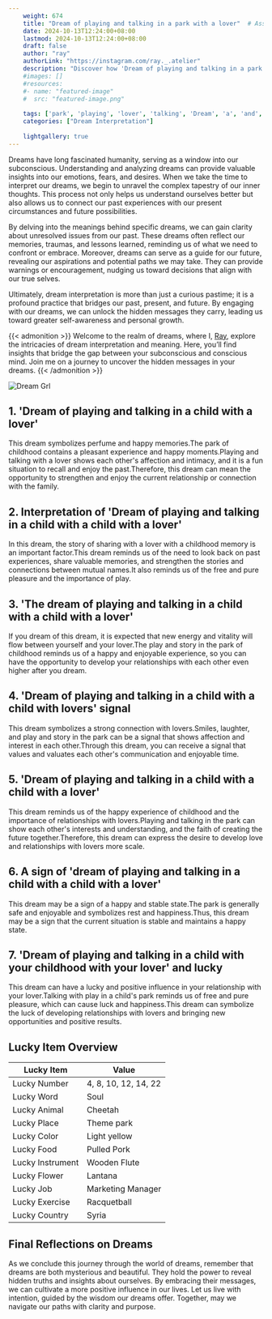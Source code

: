 ```yaml
---
    weight: 674
    title: "Dream of playing and talking in a park with a lover"  # Assuming 'title' column exists
    date: 2024-10-13T12:24:00+08:00
    lastmod: 2024-10-13T12:24:00+08:00
    draft: false
    author: "ray"
    authorLink: "https://instagram.com/ray._.atelier"
    description: "Discover how 'Dream of playing and talking in a park with a lover' can interpret your future and uncover its significant meanings in your life."
    #images: []
    #resources:
    #- name: "featured-image"
    #  src: "featured-image.png"
    
    tags: ['park', 'playing', 'lover', 'talking', 'Dream', 'a', 'and', 'in', 'of', 'with']
    categories: ["Dream Interpretation"]
    
    lightgallery: true
---
```

    
Dreams have long fascinated humanity, serving as a window into our subconscious. Understanding and analyzing dreams can provide valuable insights into our emotions, fears, and desires. When we take the time to interpret our dreams, we begin to unravel the complex tapestry of our inner thoughts. This process not only helps us understand ourselves better but also allows us to connect our past experiences with our present circumstances and future possibilities.

By delving into the meanings behind specific dreams, we can gain clarity about unresolved issues from our past. These dreams often reflect our memories, traumas, and lessons learned, reminding us of what we need to confront or embrace. Moreover, dreams can serve as a guide for our future, revealing our aspirations and potential paths we may take. They can provide warnings or encouragement, nudging us toward decisions that align with our true selves.

Ultimately, dream interpretation is more than just a curious pastime; it is a profound practice that bridges our past, present, and future. By engaging with our dreams, we can unlock the hidden messages they carry, leading us toward greater self-awareness and personal growth.

{{< admonition >}}
Welcome to the realm of dreams, where I, [Ray](https://instagram.com/ray._.atelier), explore the intricacies of dream interpretation and meaning. Here, you’ll find insights that bridge the gap between your subconscious and conscious mind. Join me on a journey to uncover the hidden messages in your dreams.
{{< /admonition >}}

![Dream Grl](https://cdn.pixabay.com/photo/2017/11/02/03/35/gothic-2910057_1280.jpg "Dream Grl")

## 1. 'Dream of playing and talking in a child with a lover'
This dream symbolizes perfume and happy memories.The park of childhood contains a pleasant experience and happy moments.Playing and talking with a lover shows each other's affection and intimacy, and it is a fun situation to recall and enjoy the past.Therefore, this dream can mean the opportunity to strengthen and enjoy the current relationship or connection with the family.

## 2. Interpretation of 'Dream of playing and talking in a child with a child with a lover'
In this dream, the story of sharing with a lover with a childhood memory is an important factor.This dream reminds us of the need to look back on past experiences, share valuable memories, and strengthen the stories and connections between mutual names.It also reminds us of the free and pure pleasure and the importance of play.

## 3. 'The dream of playing and talking in a child with a child with a lover'
If you dream of this dream, it is expected that new energy and vitality will flow between yourself and your lover.The play and story in the park of childhood reminds us of a happy and enjoyable experience, so you can have the opportunity to develop your relationships with each other even higher after you dream.

## 4. 'Dream of playing and talking in a child with a child with lovers' signal
This dream symbolizes a strong connection with lovers.Smiles, laughter, and play and story in the park can be a signal that shows affection and interest in each other.Through this dream, you can receive a signal that values and valuates each other's communication and enjoyable time.

## 5. 'Dream of playing and talking in a child with a child with a lover'
This dream reminds us of the happy experience of childhood and the importance of relationships with lovers.Playing and talking in the park can show each other's interests and understanding, and the faith of creating the future together.Therefore, this dream can express the desire to develop love and relationships with lovers more scale.

## 6. A sign of 'dream of playing and talking in a child with a child with a lover'
This dream may be a sign of a happy and stable state.The park is generally safe and enjoyable and symbolizes rest and happiness.Thus, this dream may be a sign that the current situation is stable and maintains a happy state.

## 7. 'Dream of playing and talking in a child with your childhood with your lover' and lucky
This dream can have a lucky and positive influence in your relationship with your lover.Talking with play in a child's park reminds us of free and pure pleasure, which can cause luck and happiness.This dream can symbolize the luck of developing relationships with lovers and bringing new opportunities and positive results.

## Lucky Item Overview
| Lucky Item          | Value              |
|---------------|--------------------|
| Lucky Number        | 4, 8, 10, 12, 14, 22  |
| Lucky Word          | Soul |
| Lucky Animal        | Cheetah |
| Lucky Place         | Theme park     |
| Lucky Color         | Light yellow     |
| Lucky Food          | Pulled Pork      |
| Lucky Instrument    | Wooden Flute |
| Lucky Flower        | Lantana    |
| Lucky Job           | Marketing Manager       |
| Lucky Exercise      | Racquetball  |
| Lucky Country       | Syria    |


##  Final Reflections on Dreams

As we conclude this journey through the world of dreams, remember that dreams are both mysterious and beautiful. They hold the power to reveal hidden truths and insights about ourselves. By embracing their messages, we can cultivate a more positive influence in our lives. Let us live with intention, guided by the wisdom our dreams offer. Together, may we navigate our paths with clarity and purpose.
